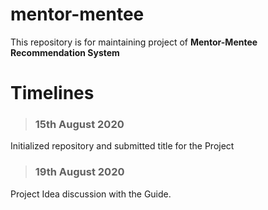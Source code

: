# mentor-mentee
This repository is for maintaining project of **Mentor-Mentee Recommendation System**

# Timelines

> ### 15th August 2020
Initialized repository and submitted title for the Project

> ### 19th August 2020
Project Idea discussion with the Guide.

